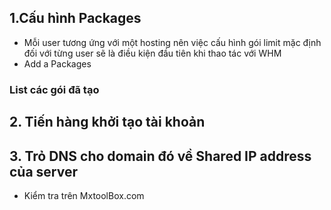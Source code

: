 ## 1.Cấu hình Packages 
- Mỗi user tương ứng với một hosting nên việc cấu hình gói limit mặc định đối với từng user sẽ là điều kiện đầu tiên khi thao tác với WHM
- Add a Packages



### List các gói đã tạo 


## 2. Tiến hàng khởi tạo tài khoản 



## 3. Trỏ DNS cho domain đó về Shared IP address của server


- Kiểm tra trên MxtoolBox.com
